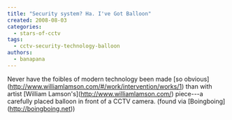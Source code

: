 ```yaml
---
title: "Security system? Ha. I've Got Balloon"
created: 2008-08-03
categories: 
  - stars-of-cctv
tags: 
  - cctv-security-technology-balloon
authors: 
  - banapana
---
```


Never have the foibles of modern technology been made \[so obvious\](http://www.williamlamson.com/#/work/intervention/works/1) than with artist \[William Lamson's\](http://www.williamlamson.com/) piece---a carefully placed balloon in front of a CCTV camera. (found via \[Boingboing\](http://boingboing.net))
